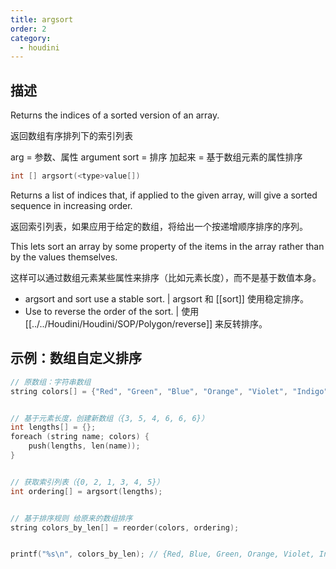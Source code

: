 ```yaml
---
title: argsort
order: 2
category:
  - houdini
---
```

    
## 描述

Returns the indices of a sorted version of an array.

返回数组有序排列下的索引列表

arg = 参数、属性 argument
sort = 排序
加起来 = 基于数组元素的属性排序

```c
int [] argsort(<type>value[])
```

Returns a list of indices that, if applied to the given array, will give a
sorted sequence in increasing order.

返回索引列表，如果应用于给定的数组，将给出一个按递增顺序排序的序列。

This lets sort an array by some property of the items in the array rather than
by the values themselves.

这样可以通过数组元素某些属性来排序（比如元素长度），而不是基于数值本身。

- argsort and sort use a stable sort. | argsort 和 [[sort]] 使用稳定排序。
- Use to reverse the order of the sort. | 使用 [[../../Houdini/Houdini/SOP/Polygon/reverse]] 来反转排序。

## 示例：数组自定义排序

```c
// 原数组：字符串数组
string colors[] = {"Red", "Green", "Blue", "Orange", "Violet", "Indigo"};


// 基于元素长度，创建新数组（{3, 5, 4, 6, 6, 6}）
int lengths[] = {};
foreach (string name; colors) {
	push(lengths, len(name));
}


// 获取索引列表（{0, 2, 1, 3, 4, 5}）
int ordering[] = argsort(lengths);


// 基于排序规则 给原来的数组排序
string colors_by_len[] = reorder(colors, ordering);


printf("%s\n", colors_by_len); // {Red, Blue, Green, Orange, Violet, Indigo}

```
